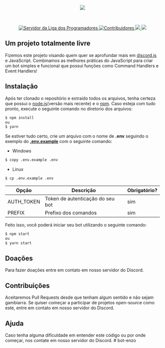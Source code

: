 <div align="center">
  <img src="https://imgur.com/Gr6Ab9t.png"><br>
</div>
<br>
<br>
<p align="center">
  <a href="https://discord.gg/fmnxSYR" target="_blank">
    <img src="https://img.shields.io/discord/366404358440615951?color=%2329C9FC&label=Liga%20dos%20Programadores&logo=discord&logoColor=%2329C9FC&style=flat-square" alt="Servidor da Liga dos Programadores">
  </a>
  <a href="https://github.com/Liga-dos-Programadores/Project-A/network/members" target="_blank">
    <img src="https://img.shields.io/github/contributors/Liga-dos-Programadores/Project-A?color=%2329C9FC&label=Contribuidores&logo=Github&style=flat-square" alt="Contribuidores" />
  </a>
   <a href="https://github.com/Liga-dos-Programadores/Project-A/network/members" alt="Project A forks">
    <img src="https://img.shields.io/github/forks/Liga-dos-Programadores/Project-A?color=%2329C9FC&label=Forks&logo=github&style=flat-square" />
   </a>
   <a href="https://github.com/Liga-dos-Programadores/Project-A/stargazers" alt="Project A stars">
    <img src="https://img.shields.io/github/stars/Liga-dos-Programadores/Project-A?color=%2329C9FC&label=Stars&logo=github&logoColor=github&style=flat-square" />
  </a>
</p>


## Um projeto totalmente livre

Fizemos este projeto visando quem quer se aprofundar mais em [discord.js](https://discord.js.org/#/) e JavaScript. Combinamos as melhores práticas do JavaScript para criar um bot simples e funcional que possui funções como Command Handlers e Event Handlers!

## Instalação

Após ter clonado o repositório e extraído todos os arquivos, tenha certeza que possui o [node.js](https://nodejs.org/en/)(versão mais recente) e o [npm](https://www.npmjs.com/). Caso esteja com tudo pronto, execute o seguinte comando no diretorio dos arquivos:

```sh
$ npm install
ou
$ yarn
```

Se estiver tudo certo, crie um arquivo com o nome de **.env** seguindo o exemplo do **[.env.example](https://github.com/Liga-dos-Programadores/Project-A/blob/main/.env.example)** com o seguinte comando:

- Windows

```sh
$ copy .env.example .env
```

- Linux 

```sh
$ cp .env.example .env
```

| Opção        | Descrição                        | Obrigatório? |
| ------------ | -------------------------------- | ------------ |
| AUTH_TOKEN   | Token de autenticação do seu bot | sim          |
| PREFIX       | Prefixo dos comandos             | sim          |

Feito isso, você poderá iniciar seu bot utilizando o seguinte comando:

```sh
$ npm start
ou
$ yarn start
```

## Doações

Para fazer doações entre em contato em nosso servidor do Discord.

## Contribuições

Aceitaremos Pull Requests desde que tenham algum sentido e não sejam gambiarra. Se quiser começar a participar de projetos open-source como este, entre em contato em nosso servidor do Discord.

## Ajuda

Caso tenha alguma dificuldade em entender este código ou por onde começar, nos contate em nosso servidor do Discord.
#   b o t - e n z o  
 
